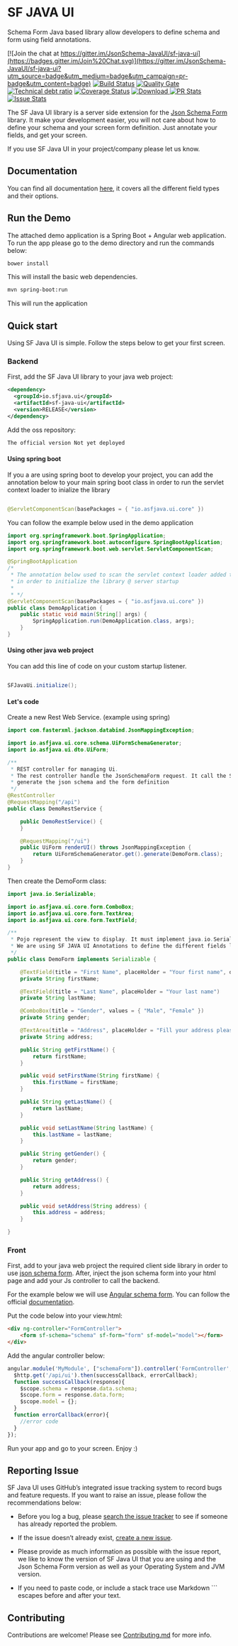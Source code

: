 # SF JAVA UI
Schema Form Java based library allow developers to define schema and form using field annotations.

[![Join the chat at https://gitter.im/JsonSchema-JavaUI/sf-java-ui](https://badges.gitter.im/Join%20Chat.svg)](https://gitter.im/JsonSchema-JavaUI/sf-java-ui?utm_source=badge&utm_medium=badge&utm_campaign=pr-badge&utm_content=badge)
[![Build Status](https://travis-ci.org/JsonSchema-JavaUI/sf-java-ui.svg?branch=master)](https://travis-ci.org/JsonSchema-JavaUI/sf-java-ui)
[![Quality Gate](https://sonarcloud.io/api/badges/gate?key=io.sfjava.ui:sf-java-ui)](https://sonarcloud.io/dashboard?id=io.sfjava.ui%3Asf-java-ui)
[![Technical debt ratio](https://sonarcloud.io/api/badges/measure?key=io.sfjava.ui:sf-java-ui&metric=sqale_debt_ratio)](https://sonarcloud.io/dashboard?id=io.sfjava.ui%3Asf-java-ui)
[![Coverage Status](https://coveralls.io/repos/github/JsonSchema-JavaUI/sf-java-ui/badge.svg?branch=master)](https://coveralls.io/github/JsonSchema-JavaUI/sf-java-ui?branch=master)
 [ ![Download](https://api.bintray.com/packages/jsonschema-javaui/sf-java-ui/sf-java-ui/images/download.svg) ](https://bintray.com/jsonschema-javaui/sf-java-ui/sf-java-ui/_latestVersion)
[![PR Stats](http://issuestats.com/github/JsonSchema-JavaUI/sf-java-ui/badge/pr)](http://issuestats.com/github/JsonSchema-JavaUI/sf-java-ui) [![Issue Stats](http://issuestats.com/github/JsonSchema-JavaUI/sf-java-ui/badge/issue)](http://issuestats.com/github/JsonSchema-JavaUI/sf-java-ui)

The SF Java UI library is a server side extension for the [Json Schema Form](https://github.com/json-schema-form) library. It make your development easier, you will not care about how to define your schema and your screen form definition. Just annotate your fields, and get your screen.

If you use SF Java UI in your project/company please let us know.

## Documentation

You can find all documentation [here](docs/index.md), it covers all the different field types and their options.

## Run the Demo
The attached demo application is a Spring Boot + Angular web application. 
To run the app please go to the demo directory and run the commands below:

```bash
bower install
```
This will install the basic web dependencies.

```bash
mvn spring-boot:run
```
This will run the application

## Quick start
Using SF Java UI is simple. Follow the steps below to get your first screen.

### Backend

First, add the SF Java UI library to your java web project:

```xml
<dependency>
  <groupId>io.sfjava.ui</groupId>
  <artifactId>sf-java-ui</artifactId>
  <version>RELEASE</version>
</dependency>
```
Add the oss repository:
```xml
The official version Not yet deployed
```
#### Using spring boot

If you a are using spring boot to develop your project, you can add the annotation below to your main spring boot class in order to run the servlet context loader to inialize the library

```Java

@ServletComponentScan(basePackages = { "io.asfjava.ui.core" })

```
You can follow the example below used in the demo application

```Java
import org.springframework.boot.SpringApplication;
import org.springframework.boot.autoconfigure.SpringBootApplication;
import org.springframework.boot.web.servlet.ServletComponentScan;

@SpringBootApplication
/*
 * The annotation below used to scan the servlet context loader added to the sf-java-ui library
 * in order to initialize the library @ server startup
 * 
 * */
@ServletComponentScan(basePackages = { "io.asfjava.ui.core" })
public class DemoApplication {
	public static void main(String[] args) {
		SpringApplication.run(DemoApplication.class, args);
	}
}


```

#### Using other java web project

You can add this line of code on your custom startup listener. 

```Java

SFJavaUi.initialize();

```

#### Let's code
Create a new Rest Web Service. (example using spring)

```Java
import com.fasterxml.jackson.databind.JsonMappingException;

import io.asfjava.ui.core.schema.UiFormSchemaGenerator;
import io.asfjava.ui.dto.UiForm;

/**
 * REST controller for managing Ui.
 * The rest controller handle the JsonSchemaForm request. It call the SF JAVA UI library to 
 * generate the json schema and the form definition
 */
@RestController
@RequestMapping("/api")
public class DemoRestService {

	public DemoRestService() {
	}

	@RequestMapping("/ui")
	public UiForm renderUI() throws JsonMappingException {
		return UiFormSchemaGenerator.get().generate(DemoForm.class);
	}
}
```
Then create the DemoForm class:

```Java
import java.io.Serializable;

import io.asfjava.ui.core.form.ComboBox;
import io.asfjava.ui.core.form.TextArea;
import io.asfjava.ui.core.form.TextField;

/**
 * Pojo represent the view to display. It must implement java.io.Serializable.
 * We are using SF JAVA UI Annotations to define the different fields layout
 */
public class DemoForm implements Serializable {

	@TextField(title = "First Name", placeHolder = "Your first name", description="This is a description for your first name field")
	private String firstName;

	@TextField(title = "Last Name", placeHolder = "Your last name")
	private String lastName;

	@ComboBox(title = "Gender", values = { "Male", "Female" })
	private String gender;

	@TextArea(title = "Address", placeHolder = "Fill your address please", description = "This is a textarea")
	private String address;

	public String getFirstName() {
		return firstName;
	}

	public void setFirstName(String firstName) {
		this.firstName = firstName;
	}

	public String getLastName() {
		return lastName;
	}

	public void setLastName(String lastName) {
		this.lastName = lastName;
	}

	public String getGender() {
		return gender;
	}

	public String getAddress() {
		return address;
	}

	public void setAddress(String address) {
		this.address = address;
	}

}
```
### Front

First, add to your java web project the required client side library in order to use [json schema form](https://github.com/json-schema-form). 
After, inject the json schema form into your html page and add your Js controller to call the backend.

For the example below we will use [Angular schema form](https://github.com/json-schema-form/angular-schema-form). You can follow the official [documentation](https://github.com/json-schema-form/angular-schema-form#documentation).

Put the code below into your view.html:

```HTML
<div ng-controller="FormController">
    <form sf-schema="schema" sf-form="form" sf-model="model"></form>
</div>
```
Add the angular controller below:

```javascript
angular.module('MyModule', ["schemaForm"]).controller('FormController', function($scope,$http) {
  $http.get('/api/ui').then(successCallback, errorCallback);
  function successCallback(response){
    $scope.schema = response.data.schema;
    $scope.form = response.data.form;
    $scope.model = {};
  }
  function errorCallback(error){
    //error code
  }
});
```

Run your app and go to your screen. Enjoy :)

## Reporting Issue
SF Java UI uses GitHub’s integrated issue tracking system to record bugs and feature requests. If you want to raise an issue, please follow the recommendations below:

  - Before you log a bug, please [search the issue tracker](https://github.com/JsonSchema-JavaUI/sf-java-ui/search?type=Issues) to see if someone has already reported the problem.

  - If the issue doesn’t already exist, [create a new issue](https://github.com/JsonSchema-JavaUI/sf-java-ui/issues/new).

  - Please provide as much information as possible with the issue report, we like to know the version of SF Java UI that you are using and the Json Schema Form version as well as your Operating System and JVM version.

  - If you need to paste code, or include a stack trace use Markdown \``` escapes before and after your text.

## Contributing
Contributions are welcome! Please see [Contributing.md](CONTRIBUTING.md) for more info.
